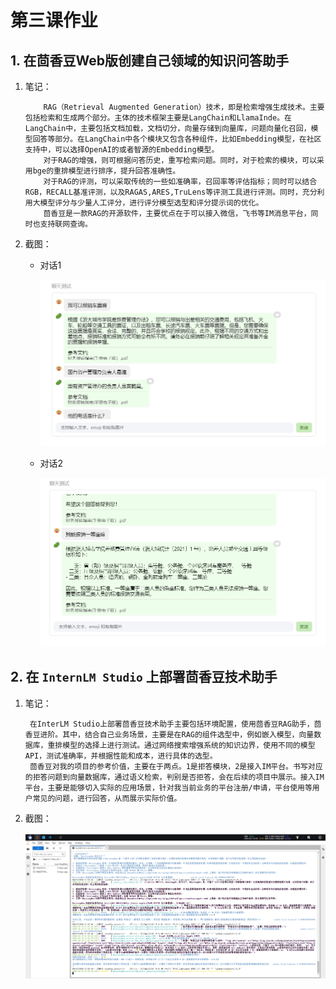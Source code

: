 # 第三课作业

## 1. 在茴香豆Web版创建自己领域的知识问答助手

1. 笔记：

   ~~~
       RAG（Retrieval Augmented Generation）技术，即是检索增强生成技术。主要包括检索和生成两个部分。主体的技术框架主要是LangChain和LlamaInde。在LangChain中，主要包括文档加载，文档切分，向量存储到向量库，问题向量化召回，模型回答等部分。在LangChain中各个模块又包含各种组件，比如Embedding模型，在社区支持中，可以选择OpenAI的或者智源的Embedding模型。
       对于RAG的增强，则可根据问答历史，重写检索问题。同时，对于检索的模块，可以采用bge的重排模型进行排序，提升回答准确性。
       对于RAG的评测，可以采取传统的一些如准确率，召回率等评估指标；同时可以结合RGB，RECALL基准评测，以及RAGAS,ARES,TruLens等评测工具进行评测。同时，充分利用大模型评分与少量人工评分，进行评分模型选型和评分提示词的优化。
       茴香豆是一款RAG的开源软件，主要优点在于可以接入微信，飞书等IM消息平台，同时也支持联网查询。
   ~~~

   

2. 截图：

   - 对话1

     ![](img/1.%E5%AF%B9%E8%AF%9D1.png)

   - 对话2

     ![](img/2.%E5%AF%B9%E8%AF%9D2.png)

     

     




## 2. 在 `InternLM Studio` 上部署茴香豆技术助手

1. 笔记：

   ~~~
   	在InterLM Studio上部署茴香豆技术助手主要包括环境配置，使用茴香豆RAG助手，茴香豆进阶。其中，结合自己业务场景，主要是在RAG的组件选型中，例如嵌入模型，向量数据库，重排模型的选择上进行测试。通过网络搜索增强系统的知识边界，使用不同的模型API，测试准确率，并根据性能和成本，进行具体的选型。
   	茴香豆对我的项目的参考价值，主要在于两点。1是拒答模块，2是接入IM平台。书写对应的拒答问题到向量数据库，通过语义检索，判别是否拒答，会在后续的项目中展示。接入IM平台，主要是能够切入实际的应用场景，针对我当前业务的平台注册/申请，平台使用等用户常见的问题，进行回答，从而展示实际价值。
   ~~~

2. 截图：

   ![](img/1.RAG.png)

